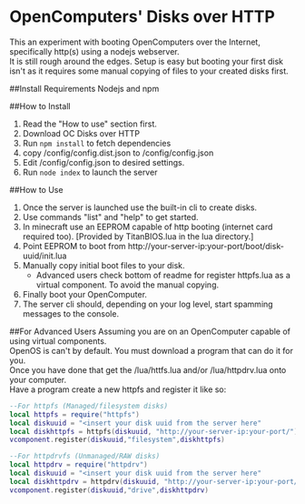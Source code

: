 # OpenComputers' Disks over HTTP
This an experiment with booting OpenComputers over the Internet, specifically http(s) using a nodejs webserver.  
It is still rough around the edges. Setup is easy but booting your first disk isn't as it 
requires some manual copying of files to your created disks first. 

##Install Requirements
Nodejs and npm

##How to Install
1. Read the "How to use" section first.
1. Download OC Disks over HTTP 
1. Run `npm install` to fetch dependencies
1. copy /config/config.dist.json to /config/config.json
1. Edit /config/config.json to desired settings.
1. Run `node index` to launch the server

##How to Use
1. Once the server is launched use the built-in cli to create disks.
1. Use commands "list" and "help" to get started.
1. In minecraft use an EEPROM capable of http booting (internet card required too). [Provided by TitanBIOS.lua in the lua directory.]
1. Point EEPROM to boot from http://your-server-ip:your-port/boot/disk-uuid/init.lua  
1. Manually copy initial boot files to your disk.  
   * Advanced users check bottom of readme for register httpfs.lua as a virtual component. To avoid the manual copying.
1. Finally boot your OpenComputer.
1. The server cli should, depending on your log level, start spamming messages to the console.


##For Advanced Users
Assuming you are on an OpenComputer capable of using virtual components.  
OpenOS is can't by default. You must download a program that can do it for you.  
Once you have done that get the /lua/httfs.lua and/or /lua/httpdrv.lua onto your computer.  
Have a program create a new httpfs and register it like so:
```lua 
--For httpfs (Managed/filesystem disks)
local httpfs = require("httpfs")
local diskuuid = "<insert your disk uuid from the server here"
local diskhttpfs = httpfs(diskuuid, "http://your-server-ip:your-port/")
vcomponent.register(diskuuid,"filesystem",diskhttpfs)

--For httpdrvfs (Unmanaged/RAW disks)
local httpdrv = require("httpdrv")
local diskuuid = "<insert your disk uuid from the server here"
local diskhttpdrv = httpdrv(diskuuid, "http://your-server-ip:your-port/")
vcomponent.register(diskuuid,"drive",diskhttpdrv)
``` 
